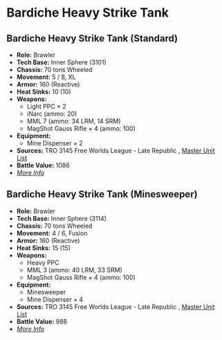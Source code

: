 # Bardiche Heavy Strike Tank 

## Bardiche Heavy Strike Tank (Standard) 

- **Role:** Brawler 
- **Tech Base:** Inner Sphere (3101) 
- **Chassis:** 70 tons Wheeled 
- **Movement:** 5 / 8, XL 
- **Armor:** 160 (Reactive) 
- **Heat Sinks:** 10 (10) 
- **Weapons:** 
  - Light PPC × 2 
  - iNarc (ammo: 20) 
  - MML 7 (ammo: 34 LRM, 14 SRM) 
  - MagShot Gauss Rifle × 4 (ammo: 100) 
- **Equipment:** 
  - Mine Dispenser × 2 
- **Sources:** TRO 3145 Free Worlds League - Late Republic , [Master Unit List](http://masterunitlist.info/Unit/Details/6496) 
- **Battle Value:** 1086 
- [*More Info*](bardiche_heavy_strike_tank/bardiche_heavy_strike_tank_standard.md) 

## Bardiche Heavy Strike Tank (Minesweeper) 

- **Role:** Brawler 
- **Tech Base:** Inner Sphere (3114) 
- **Chassis:** 70 tons Wheeled 
- **Movement:** 4 / 6, Fusion 
- **Armor:** 160 (Reactive) 
- **Heat Sinks:** 15 (15) 
- **Weapons:** 
  - Heavy PPC 
  - MML 3 (ammo: 40 LRM, 33 SRM) 
  - MagShot Gauss Rifle × 4 (ammo: 100) 
- **Equipment:** 
  - Minesweeper 
  - Mine Dispenser × 4 
- **Sources:** TRO 3145 Free Worlds League - Late Republic , [Master Unit List](http://masterunitlist.info/Unit/Details/6497) 
- **Battle Value:** 988 
- [*More Info*](bardiche_heavy_strike_tank/bardiche_heavy_strike_tank_minesweeper.md) 


